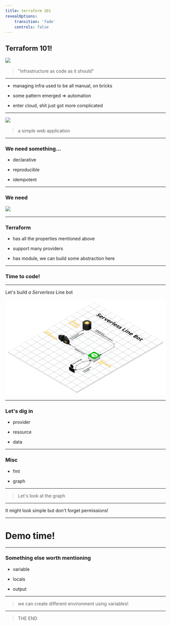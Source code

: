 ```yaml
---
title: terraform 101
revealOptions:
    transition: 'fade'
    controls: false
---
```



## Terraform 101!

<img
  src="https://avatars0.githubusercontent.com/u/28900900?s=460&v=4"
  style="width: 25%" />

> "Infrastructure as code as it should"

---

* managing infra used to be all manual, on bricks
<!-- .element: class="fragment" data-fragment-index="1"-->
* some pattern emerged => automation
<!-- .element: class="fragment" data-fragment-index="2"-->
* enter cloud, shit just got more complicated
<!-- .element: class="fragment" data-fragment-index="3"-->

---

![](https://www.em360tech.com/wp-content/uploads/2017/09/aws-cloud.png)

> a simple web application

---

### We need something...

* declarative
<!-- .element: class="fragment" data-fragment-index="1"-->
* reproducible
<!-- .element: class="fragment" data-fragment-index="2"-->
* idempotent
<!-- .element: class="fragment" data-fragment-index="3"-->
---

### We need

<img
  src="https://avatars0.githubusercontent.com/u/28900900?s=460&v=4"
  style="width: 25%" />

---

### Terraform

* has all the properties mentioned above
<!-- .element: class="fragment" data-fragment-index="1"-->
* support many providers
<!-- .element: class="fragment" data-fragment-index="2"-->
* has module, we can build some abstraction here
<!-- .element: class="fragment" data-fragment-index="3"-->

---

### Time to code!

---

Let's build _a Serverless_ Line bot

![](architecture.png)

---

### Let's dig in
 
* provider
<!-- .element: class="fragment" data-fragment-index="1"-->
* resource
<!-- .element: class="fragment" data-fragment-index="2"-->
* data
<!-- .element: class="fragment" data-fragment-index="3"-->
---

### Misc

* fmt
<!-- .element: class="fragment" data-fragment-index="1"-->
* graph
<!-- .element: class="fragment" data-fragment-index="2"-->

---

> Let's look at the graph

---

It might look simple but don't forget permissions!

---

# Demo time!

---

### Something else worth mentioning

* variable
<!-- .element: class="fragment" data-fragment-index="1"-->
* locals
<!-- .element: class="fragment" data-fragment-index="2"-->
* output
<!-- .element: class="fragment" data-fragment-index="3"-->

---

> we can create different environment using variables!

---

> THE END

